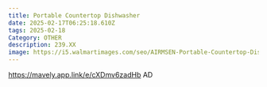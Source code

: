 ```yaml
---
title: Portable Countertop Dishwasher
date: 2025-02-17T06:25:18.610Z
tags: 2025-02-18
Category: OTHER
description: 239.XX
image: https://i5.walmartimages.com/seo/AIRMSEN-Portable-Countertop-Dishwasher-with-5-Liter-Built-in-Water-Tank-and-Air-Dry-Function-5-Washing-Programs-AE-TDQR03_75116d55-dfd8-47b8-8c75-96d2f48dd198.b60186725212b4e8bec29914c33d7a70.jpeg?odnHeight=2000&odnWidth=2000&odnBg=FFFFFF
---
```

https://mavely.app.link/e/cXDmv6zadHb   AD